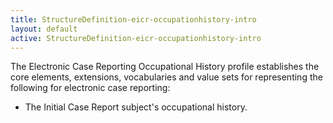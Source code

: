 ```yaml
---
title: StructureDefinition-eicr-occupationhistory-intro
layout: default
active: StructureDefinition-eicr-occupationhistory-intro
---
```


The Electronic Case Reporting Occupational History profile establishes the core elements, extensions, vocabularies and value sets for representing the following for electronic case reporting:

-  The Initial Case Report subject's occupational history.